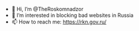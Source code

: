 - 👋 Hi, I’m @TheRoskomnadzor
- 👀 I’m interested in blocking bad websites in Russia
- 📫 How to reach me: https://rkn.gov.ru/

<!---
TheRoskomnadzor/TheRoskomnadzor is a ✨ special ✨ repository because its `README.md` (this file) appears on your GitHub profile.
You can click the Preview link to take a look at your changes.
--->
